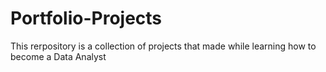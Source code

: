 # Portfolio-Projects
This rerpository is a collection of projects that made while learning how to become a Data Analyst
